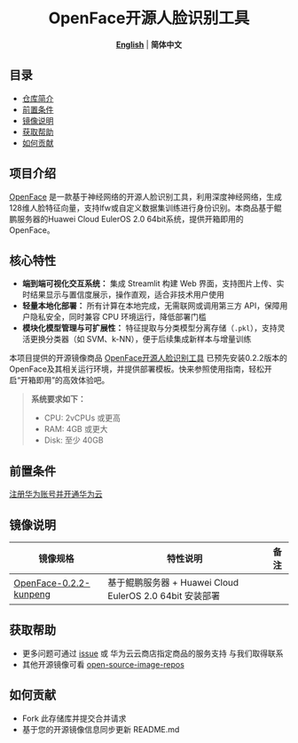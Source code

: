<h1 align="center">OpenFace开源人脸识别工具</h1>
<p align="center">
  <a href="README.md"><strong>English</strong></a> | <strong>简体中文</strong>
</p>



## 目录

- [仓库简介](#项目介绍)
- [前置条件](#前置条件)
- [镜像说明](#镜像说明)
- [获取帮助](#获取帮助)
- [如何贡献](#如何贡献)

## 项目介绍

[OpenFace](https://github.com/cmusatyalab/openface) 是一款基于神经网络的开源人脸识别工具，利用深度神经网络，生成128维人脸特征向量，支持lfw或自定义数据集训练进行身份识别。本商品基于鲲鹏服务器的Huawei Cloud EulerOS 2.0 64bit系统，提供开箱即用的OpenFace。

## 核心特性

- **端到端可视化交互系统：** 集成 Streamlit 构建 Web 界面，支持图片上传、实时结果显示与置信度展示，操作直观，适合非技术用户使用
- **轻量本地化部署：** 所有计算在本地完成，无需联网或调用第三方 API，保障用户隐私安全，同时兼容 CPU 环境运行，降低部署门槛
- **模块化模型管理与可扩展性：** 特征提取与分类模型分离存储（`.pkl`），支持灵活更换分类器（如 SVM、k-NN），便于后续集成新样本与增量训练

本项目提供的开源镜像商品 [OpenFace开源人脸识别工具](https://marketplace.huaweicloud.com/hidden/contents/9d0d496c-0205-4fc0-99ae-e05cf4d5fa19#productid=OFFI1151327957189582848) 已预先安装0.2.2版本的OpenFace及其相关运行环境，并提供部署模板。快来参照使用指南，轻松开启“开箱即用”的高效体验吧。

> **系统要求如下：**
>
> - CPU: 2vCPUs 或更高
> - RAM: 4GB 或更大
> - Disk: 至少 40GB

## 前置条件

[注册华为账号并开通华为云](https://support.huaweicloud.com/usermanual-account/account_id_001.html)

## 镜像说明

| 镜像规格                                                     | 特性说明                                                 | 备注 |
| ------------------------------------------------------------ | -------------------------------------------------------- | ---- |
| [OpenFace-0.2.2-kunpeng](https://github.com/HuaweiCloudDeveloper/openface-image/tree/OpenFace-0.2.2-kunpeng) | 基于鲲鹏服务器 + Huawei Cloud EulerOS 2.0 64bit 安装部署 |      |

## 获取帮助

- 更多问题可通过 [issue](https://github.com/HuaweiCloudDeveloper/openface-image/issues) 或 华为云云商店指定商品的服务支持 与我们取得联系
- 其他开源镜像可看 [open-source-image-repos](https://github.com/HuaweiCloudDeveloper/open-source-image-repos)

## 如何贡献

- Fork 此存储库并提交合并请求
- 基于您的开源镜像信息同步更新 README.md
